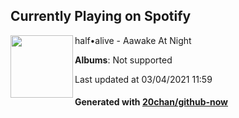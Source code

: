 ## Currently Playing on Spotify

[<img align="left" width="100" src="https://i.scdn.co/image/ab67616d0000b27311e50151974d60a789b9626d">](https://open.spotify.com/album/6Ae06PksOpCGPcqqwKTF5n)

half•alive - Aawake At Night

**Albums**: Not supported

Last updated at 03/04/2021 11:59

#### Generated with [20chan/github-now](https://github.com/20chan/github-now)


<!--
**20chan/20chan** is a ✨ _special_ ✨ repository because its `README.md` (this file) appears on your GitHub profile.

Here are some ideas to get you started:

- 🔭 I’m currently working on ...
- 🌱 I’m currently learning ...
- 👯 I’m looking to collaborate on ...
- 🤔 I’m looking for help with ...
- 💬 Ask me about ...
- 📫 How to reach me: ...
- 😄 Pronouns: ...
- ⚡ Fun fact: ...
-->
